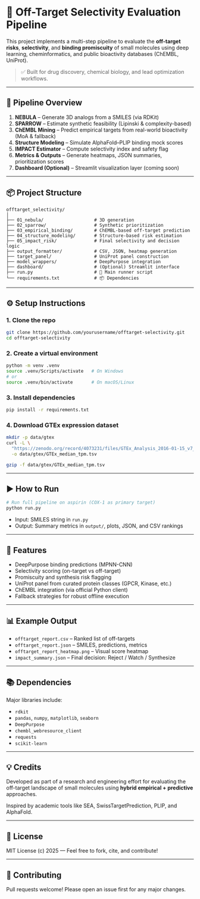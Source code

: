# 🧪 Off-Target Selectivity Evaluation Pipeline

This project implements a multi-step pipeline to evaluate the **off-target risks**, **selectivity**, and **binding promiscuity** of small molecules using deep learning, cheminformatics, and public bioactivity databases (ChEMBL, UniProt).

> ✅ Built for drug discovery, chemical biology, and lead optimization workflows.

---

## 🚀 Pipeline Overview

1. **NEBULA** – Generate 3D analogs from a SMILES (via RDKit)
2. **SPARROW** – Estimate synthetic feasibility (Lipinski & complexity-based)
3. **ChEMBL Mining** – Predict empirical targets from real-world bioactivity (MoA & fallback)
4. **Structure Modeling** – Simulate AlphaFold–PLIP binding mock scores
5. **IMPACT Estimator** – Compute selectivity index and safety flag
6. **Metrics & Outputs** – Generate heatmaps, JSON summaries, prioritization scores
7. **Dashboard (Optional)** – Streamlit visualization layer (coming soon)

---

## 📦 Project Structure

```
offtarget_selectivity/
│
├── 01_nebula/                   # 3D generation
├── 02_sparrow/                  # Synthetic prioritization
├── 03_empirical_binding/        # ChEMBL-based off-target prediction
├── 04_structure_modeling/       # Structure-based risk estimation
├── 05_impact_risk/              # Final selectivity and decision logic
├── output_formatter/            # CSV, JSON, heatmap generation
├── target_panel/                # UniProt panel construction
├── model_wrappers/              # DeepPurpose integration
├── dashboard/                   # (Optional) Streamlit interface
├── run.py                       # 🔁 Main runner script
└── requirements.txt             # 📦 Dependencies
```

---

## ⚙️ Setup Instructions

### 1. Clone the repo

```bash
git clone https://github.com/yourusername/offtarget-selectivity.git
cd offtarget-selectivity
```

### 2. Create a virtual environment

```bash
python -m venv .venv
source .venv/Scripts/activate   # On Windows
# or
source .venv/bin/activate       # On macOS/Linux
```

### 3. Install dependencies

```bash
pip install -r requirements.txt
```

### 4. Download GTEx expression dataset

```bash
mkdir -p data/gtex
curl -L \
  "https://zenodo.org/record/4073231/files/GTEx_Analysis_2016-01-15_v7_RNASeQCv1.1.8_gene_median_tpm.tsv" \
  -o data/gtex/GTEx_median_tpm.tsv

gzip -f data/gtex/GTEx_median_tpm.tsv
```

---

## ▶️ How to Run

```bash
# Run full pipeline on aspirin (COX-1 as primary target)
python run.py
```

- Input: SMILES string in `run.py`
- Output: Summary metrics in `output/`, plots, JSON, and CSV rankings

---

## 🧠 Features

- DeepPurpose binding predictions (MPNN-CNN)
- Selectivity scoring (on-target vs off-target)
- Promiscuity and synthesis risk flagging
- UniProt panel from curated protein classes (GPCR, Kinase, etc.)
- ChEMBL integration (via official Python client)
- Fallback strategies for robust offline execution

---

## 📊 Example Output

- `offtarget_report.csv` – Ranked list of off-targets
- `offtarget_report.json` – SMILES, predictions, metrics
- `offtarget_report_heatmap.png` – Visual score heatmap
- `impact_summary.json` – Final decision: Reject / Watch / Synthesize

---

## 📚 Dependencies

Major libraries include:

- `rdkit`
- `pandas`, `numpy`, `matplotlib`, `seaborn`
- `DeepPurpose`
- `chembl_webresource_client`
- `requests`
- `scikit-learn`

---

## 💡 Credits

Developed as part of a research and engineering effort for evaluating the off-target landscape of small molecules using **hybrid empirical + predictive** approaches.

Inspired by academic tools like SEA, SwissTargetPrediction, PLIP, and AlphaFold.

---

## 📄 License

MIT License (c) 2025 — Feel free to fork, cite, and contribute!

---

## 🤝 Contributing

Pull requests welcome! Please open an issue first for any major changes.

